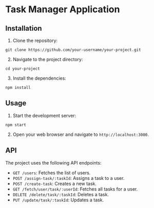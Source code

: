 # Task Manager Application

## Installation

1. Clone the repository:
```
git clone https://github.com/your-username/your-project.git
```
2. Navigate to the project directory:
```
cd your-project
```
3. Install the dependencies:
```
npm install
```

## Usage

1. Start the development server:
```
npm start
```
2. Open your web browser and navigate to `http://localhost:3000`.

## API

The project uses the following API endpoints:

- `GET /users`: Fetches the list of users.
- `POST /assign-task/:taskId`: Assigns a task to a user.
- `POST /create-task`: Creates a new task.
- `GET /fetch/user/task/:userId`: Fetches all tasks for a user.
- `DELETE /delete/task/:taskId`: Deletes a task.
- `PUT /update/task/:taskId`: Updates a task.

